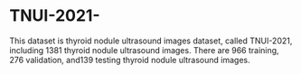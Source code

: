# TNUI-2021-
This dataset is thyroid nodule ultrasound images dataset, called TNUI-2021,  including 1381 thyroid  nodule ultrasound images. There are 966 training, 276 validation, and139  testing  thyroid  nodule  ultrasound  images. 
